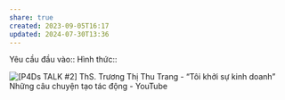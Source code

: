 ```yaml
---
share: true
created: 2023-09-05T16:17
updated: 2024-07-30T13:36
---
```

Yêu cầu đầu vào:: 
Hình thức::

![\[P4Ds TALK #2\] ThS. Trương Thị Thu Trang - “Tôi khởi sự kinh doanh” Những câu chuyện tạo tác động - YouTube](https://youtu.be/_hX2Sm5aOTk?si=gzGbUJi3-nIE5HZQ)